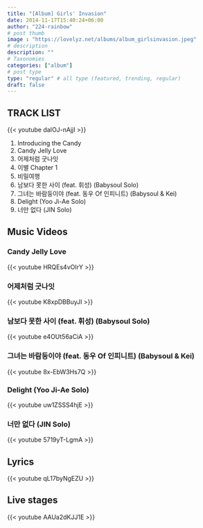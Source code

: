 ```yaml
---
title: "[Album] Girls' Invasion"
date: 2014-11-17T15:40:24+06:00
author: "224-rainbow"
# post thumb
image : "https://lovelyz.net/albums/album_girlsinvasion.jpeg"
# description
description: ""
# Taxonomies
categories: ["album"]
# post type
type: "regular" # all type (featured, trending, regular)
draft: false
---
```


## TRACK LIST
{{< youtube daIOJ-nAjjI >}}

1. Introducing the Candy
2. Candy Jelly Love
3. 어제처럼 굿나잇
4. 이별 Chapter 1
5. 비밀여행
6. 남보다 못한 사이 (feat. 휘성) (Babysoul Solo)
7. 그녀는 바람둥이야 (feat. 동우 Of 인피니트) (Babysoul & Kei)
8. Delight (Yoo Ji-Ae Solo)
9. 너만 없다 (JIN Solo)

## Music Videos
### Candy Jelly Love
{{< youtube HRQEs4vOIrY >}}

### 어제처럼 굿나잇
{{< youtube K8xpDBBuyJI >}}

### 남보다 못한 사이 (feat. 휘성) (Babysoul Solo)
{{< youtube e4OUt56aCiA >}}

### 그녀는 바람둥이야 (feat. 동우 Of 인피니트) (Babysoul & Kei)
{{< youtube 8x-EbW3Hs7Q >}}

### Delight (Yoo Ji-Ae Solo)
{{< youtube uw1ZSSS4hjE >}}

### 너만 없다 (JIN Solo)
{{< youtube 5719yT-LgmA >}}

## Lyrics
{{< youtube qL17byNgEZU >}}

## Live stages
{{< youtube AAUa2dKJJ1E >}}

